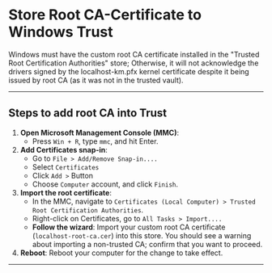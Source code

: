 # Store Root CA-Certificate to Windows Trust

Windows must have the custom root CA certificate installed in the "Trusted Root Certification Authorities" store;
Otherwise, it will not acknowledge the drivers signed by the localhost-km.pfx kernel certificate despite it being issued by root CA (as it was not in the trusted vault).

---

## Steps to add root CA into Trust

1. **Open Microsoft Management Console (MMC)**:
   - Press `Win + R`, type `mmc`, and hit Enter.
2. **Add Certificates snap-in**:
   - Go to `File > Add/Remove Snap-in....`
   - Select `Certificates`
   - Click `Add >` Button
   - Choose `Computer` account, and click `Finish`.
3. **Import the root certificate**:
   - In the MMC, navigate to `Certificates (Local Computer) > Trusted Root Certification Authorities`.
   - Right-click on Certificates, go to `All Tasks > Import....`
   - **Follow the wizard**: Import your custom root CA certificate (`localhost-root-ca.cer`) into this store. You should see a warning about importing a non-trusted CA; confirm that you want to proceed.
4. **Reboot**: Reboot your computer for the change to take effect.

---
